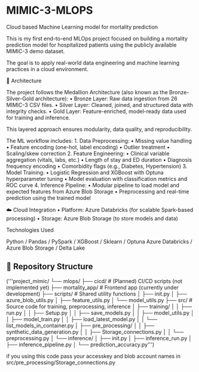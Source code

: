 # MIMIC-3-MLOPS
Cloud based Machine Learning model for mortality prediction 


This is my first end-to-end MLOps project focused on building a mortality prediction model for hospitalized patients using the publicly available MIMIC-3 demo dataset.

The goal is to apply real-world data engineering and machine learning practices in a cloud environment.

🧱 Architecture

The project follows the Medallion Architecture (also known as the Bronze-Silver-Gold architecture):
	•	Bronze Layer: Raw data ingestion from 26 MIMIC-3 CSV files.
	•	Silver Layer: Cleaned, joined, and structured data with integrity checks.
	•	Gold Layer: Feature-enriched, model-ready data used for training and inference.

This layered approach ensures modularity, data quality, and reproducibility.


The ML workflow includes:
	1.	Data Preprocessing:
	•	Missing value handling
	•	Feature encoding (one-hot, label encoding)
	•	Outlier treatment
	•	Scaling/skew correction
	2.	Feature Engineering:
	•	Clinical variable aggregation (vitals, labs, etc.)
	•	Length of stay and ED duration
	•	Diagnosis frequency encoding
	•	Comorbidity flags (e.g., Diabetes, Hypertension)
	3.	Model Training:
	•	Logistic Regression and XGBoost with Optuna hyperparameter tuning
	•	Model evaluation with classification metrics and ROC curve
	4.	Inference Pipeline:
	•	Modular pipeline to load model and expected features from Azure Blob Storage
	•	Preprocessing and real-time prediction using the trained model

 ☁️ Cloud Integration
	•	Platform: Azure Databricks (for scalable Spark-based processing)
	•	Storage: Azure Blob Storage (to store models and data)


 Technologies Used

 Python / Pandas / PySpark / XGBoost / Sklearn / Optuna 
 Azure Databricks / Azure Blob Storage / Delta Lake

## 📁 Repository Structure
('''project_mimic/
└── mlops/
├── cicd/                         # (Planned) CI/CD scripts (not implemented yet)
├── mortality_app/               # Frontend app (currently under development)
├── scripts/                     # Shared utility functions
│   ├── init.py
│   ├── azure_blob_utils.py
│   ├── feature_utils.py
│   └── model_utils.py
├── src/                         # Source code for training, preprocessing, inference
│   ├── training/
│   │   ├── run.py
│   │   ├── Setup.py
│   │   ├── save_models.py
│   │   ├── model_utils.py
│   │   ├── model_train.py
│   │   ├── load_latest_model.py
│   │   └── list_models_in_container.py
│   ├── pre_processing/
│   │   ├── synthetic_data_generation.py
│   │   ├── Storage_connections.py
│   │   └── preprocessing.py
│   └── inference/
│       ├── init.py
│       ├── inference_run.py
│       ├── inference_pipeline.py
│       └── prediction_accuracy.py''')



if you using this code pass your  accesskey and blob account names in src/pre_processing/Storage_connections.py
